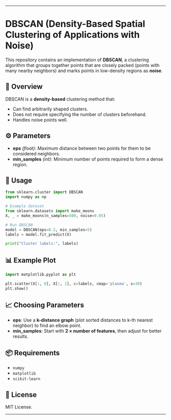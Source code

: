 

---

# DBSCAN (Density-Based Spatial Clustering of Applications with Noise)

This repository contains an implementation of **DBSCAN**, a clustering algorithm that groups together points that are closely packed (points with many nearby neighbors) and marks points in low-density regions as **noise**.

## 📌 Overview

DBSCAN is a **density-based** clustering method that:

* Can find arbitrarily shaped clusters.
* Does not require specifying the number of clusters beforehand.
* Handles noise points well.

## ⚙️ Parameters

* **eps** *(float)*: Maximum distance between two points for them to be considered neighbors.
* **min\_samples** *(int)*: Minimum number of points required to form a dense region.

## 🚀 Usage

```python
from sklearn.cluster import DBSCAN
import numpy as np

# Example dataset
from sklearn.datasets import make_moons
X, _ = make_moons(n_samples=500, noise=0.05)

# Run DBSCAN
model = DBSCAN(eps=0.2, min_samples=5)
labels = model.fit_predict(X)

print("Cluster labels:", labels)
```

## 📊 Example Plot

```python
import matplotlib.pyplot as plt

plt.scatter(X[:, 0], X[:, 1], c=labels, cmap='plasma', s=30)
plt.show()
```

## 📈 Choosing Parameters

* **eps**: Use a **k-distance graph** (plot sorted distances to k-th nearest neighbor) to find an elbow point.
* **min\_samples**: Start with **2 × number of features**, then adjust for better results.

## 📦 Requirements

* `numpy`
* `matplotlib`
* `scikit-learn`

## 📜 License

MIT License.

---


